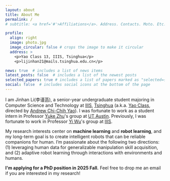 ```yaml
---
layout: about
title: About Me
permalink: /
# subtitle: <a href='#'>Affiliations</a>. Address. Contacts. Moto. Etc.

profile:
  align: right
  image: photo.jpg
  image_circular: false # crops the image to make it circular
  address: >
    <p>Yao Class 13, IIIS, Tsinghua</p>
    <p>lijinhan21@mails.tsinghua.edu.cn</p>

news: true  # includes a list of news items
latest_posts: false  # includes a list of the newest posts
selected_papers: true # includes a list of papers marked as "selected={true}"
social: false  # includes social icons at the bottom of the page
---
```


I am Jinhan Li(李谨菡), a senior-year undergraduate student majoring in Computer Science and Technology at [IIIS](https://iiis.tsinghua.edu.cn/en/), [Tsinghua](https://www.tsinghua.edu.cn/en/) (a.k.a. [Yao Class](https://iiis.tsinghua.edu.cn/en/yaoclass/), directed by [Andrew Chi-Chih Yao](https://iiis.tsinghua.edu.cn/yao/)). I was fortunate to work as a student intern in Professor [Yuke Zhu](https://yukezhu.me/)'s group at [UT Austin](https://www.utexas.edu/). Previously, I was fortunate to work in Professor [Yi Wu](https://jxwuyi.weebly.com/)'s group at [IIIS](https://iiis.tsinghua.edu.cn/en/).

My research interests center on **machine learning** and **robot learning**, and my long-term goal is to create intelligent robots that can be reliable companions for human. I’m passionate about the following two directions: (1) leveraging human data for generalizable manipulation skill acquisition, and (2) adaptive robot learning through interactions with environments and humans.

**I'm applying for a PhD position in 2025 Fall.** Feel free to drop me an email if you are interested in my research!

<!-- Write your biography here. Tell the world about yourself. Link to your favorite [subreddit](http://reddit.com). You can put a picture in, too. The code is already in, just name your picture `prof_pic.jpg` and put it in the `img/` folder.

Put your address / P.O. box / other info right below your picture. You can also disable any of these elements by editing `profile` property of the YAML header of your `_pages/about.md`. Edit `_bibliography/papers.bib` and Jekyll will render your [publications page](/al-folio/publications/) automatically.

Link to your social media connections, too. This theme is set up to use [Font Awesome icons](http://fortawesome.github.io/Font-Awesome/) and [Academicons](https://jpswalsh.github.io/academicons/), like the ones below. Add your Facebook, Twitter, LinkedIn, Google Scholar, or just disable all of them. -->
